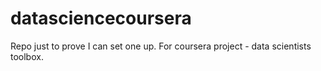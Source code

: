 datasciencecoursera
===================

Repo just to prove I can set one up.  For coursera project - data scientists toolbox.
